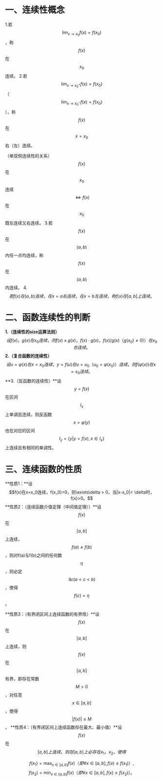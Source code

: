 # 一、连续性概念
1.若$$\displaystyle \lim_{x\rightarrow x_0}f(x) = f(x_0)$$，称$$f(x)$$在$$x_0$$连续。
2.若$$\displaystyle\lim_{x\rightarrow x_0^+}f(x) = f(x_0)$$（$$\displaystyle \lim_{x\rightarrow x_0^-}f(x) = f(x_0)$$），称$$f(x)$$在$$x=x_0$$右（左）连续。

（单双侧连续性的关系）$$f(x)$$在$$x_0$$连续 $$\Leftrightarrow f(x)$$在$$x_0$$既左连续又右连续。
3.若$$f(x)$$在$$(a, b)$$内任一点均连续，称$$f(x)$$在$$(a, b)$$内连续。
4.$$若f(x)在(a,b)连续，在x=a右连续，在x=b左连续，称f(x)在[a, b]上连续。$$

# 二、函数连续性的判断
**1.（连续性的size运算法则）**$$设f(x)，g(x)在x_0连续，则f(x)\pm g(x)，f(x)\cdot g(x)，f(x)/g(x)（g(x_0)\neq 0)）在x_0也连续。$$
**2.（复合函数的连续性）**$$设u=\varphi(x)在x=x_0连续，y=f(u)在u=u_0（u_0=\varphi(x_0)）连续，则f(\varphi(x))在x=x_0连续。$$
**3.（反函数的连续性）**设$$y=f(x)$$在区间$$I_x$$上单调且连续，则反函数$$x=\varphi(y)$$也在对应的区间$$I_y = \{y|y=f(x),x\in I_x\}$$上连续且有相同的单调性。


# 三、连续函数的性质
**性质1：**设$$f(x)在x=x_0连续，f(x_0)>0，则\exists\delta > 0，当|x-x_0|< \delta时，f(x)>0。$$
**性质2：（连续函数介值定理（中间值定理））**设$$f(x)$$在$$[a, b]$$上连续，$$f(a)\neq f(b)$$，则对f(a)与f(b)之间的任何数$$\eta$$，则必定$$\exists c(a < c < b)$$，使得$$f(c)=\eta$$。

**性质3：（有界闭区间上连续函数的有界性）**设$$f(x)$$在$$[a, b]$$上连续，则$$f(x)$$在$$[a, b]$$有界，即存在常数$$M>0$$，对任意$$x \in [a, b]$$，使得$$|f(x)| \leqslant M$$。
**性质4：（有界闭区间上连续函数存在最大、最小值）**设$$f(x)$$在$$[a, b]上连续，则在[a, b]上必存在x_1，x_2，使得$$

$$f(x_1)=\displaystyle \max_{x\in[a, b]}f(x)（即\forall x\in [a, b],f(x)\leqslant f(x_1)）,$$
$$f(x_2)=\displaystyle \min_{x\in[a, b]}f(x)（即\forall x\in [a, b],f(x)\geqslant f(x_2)）。$$



